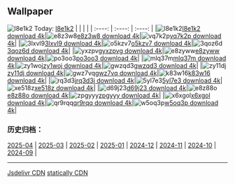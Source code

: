 ## Wallpaper
![l8e1k2](https://w.wallhaven.cc/full/l8/wallhaven-l8e1k2.jpg) Today: [l8e1k2](https://th.wallhaven.cc/small/l8/l8e1k2.jpg)
|      |      |      |
| :----: | :----: | :----: |
|![l8e1k2](https://th.wallhaven.cc/small/l8/l8e1k2.jpg)[l8e1k2 download 4k](https://wallhaven.cc/w/l8e1k2)|![e8z3w8](https://th.wallhaven.cc/small/e8/e8z3w8.jpg)[e8z3w8 download 4k](https://wallhaven.cc/w/e8z3w8)|![vq7k2p](https://th.wallhaven.cc/small/vq/vq7k2p.jpg)[vq7k2p download 4k](https://wallhaven.cc/w/vq7k2p)|
|![3lxvl9](https://th.wallhaven.cc/small/3l/3lxvl9.jpg)[3lxvl9 download 4k](https://wallhaven.cc/w/3lxvl9)|![o5kzv7](https://th.wallhaven.cc/small/o5/o5kzv7.jpg)[o5kzv7 download 4k](https://wallhaven.cc/w/o5kzv7)|![3qoz6d](https://th.wallhaven.cc/small/3q/3qoz6d.jpg)[3qoz6d download 4k](https://wallhaven.cc/w/3qoz6d)|
|![yxzpvg](https://th.wallhaven.cc/small/yx/yxzpvg.jpg)[yxzpvg download 4k](https://wallhaven.cc/w/yxzpvg)|![e8zyww](https://th.wallhaven.cc/small/e8/e8zyww.jpg)[e8zyww download 4k](https://wallhaven.cc/w/e8zyww)|![po3oo3](https://th.wallhaven.cc/small/po/po3oo3.jpg)[po3oo3 download 4k](https://wallhaven.cc/w/po3oo3)|
|![mlq37m](https://th.wallhaven.cc/small/ml/mlq37m.jpg)[mlq37m download 4k](https://wallhaven.cc/w/mlq37m)|![zy1woj](https://th.wallhaven.cc/small/zy/zy1woj.jpg)[zy1woj download 4k](https://wallhaven.cc/w/zy1woj)|![gwzqd3](https://th.wallhaven.cc/small/gw/gwzqd3.jpg)[gwzqd3 download 4k](https://wallhaven.cc/w/gwzqd3)|
|![zy11dj](https://th.wallhaven.cc/small/zy/zy11dj.jpg)[zy11dj download 4k](https://wallhaven.cc/w/zy11dj)|![gwz7vq](https://th.wallhaven.cc/small/gw/gwz7vq.jpg)[gwz7vq download 4k](https://wallhaven.cc/w/gwz7vq)|![k83w16](https://th.wallhaven.cc/small/k8/k83w16.jpg)[k83w16 download 4k](https://wallhaven.cc/w/k83w16)|
|![rq3d3j](https://th.wallhaven.cc/small/rq/rq3d3j.jpg)[rq3d3j download 4k](https://wallhaven.cc/w/rq3d3j)|![5yl7e3](https://th.wallhaven.cc/small/5y/5yl7e3.jpg)[5yl7e3 download 4k](https://wallhaven.cc/w/5yl7e3)|![xe518z](https://th.wallhaven.cc/small/xe/xe518z.jpg)[xe518z download 4k](https://wallhaven.cc/w/xe518z)|
|![d69j23](https://th.wallhaven.cc/small/d6/d69j23.jpg)[d69j23 download 4k](https://wallhaven.cc/w/d69j23)|![e8z88o](https://th.wallhaven.cc/small/e8/e8z88o.jpg)[e8z88o download 4k](https://wallhaven.cc/w/e8z88o)|![zpgyyy](https://th.wallhaven.cc/small/zp/zpgyyy.jpg)[zpgyyy download 4k](https://wallhaven.cc/w/zpgyyy)|
|![x6xgol](https://th.wallhaven.cc/small/x6/x6xgol.jpg)[x6xgol download 4k](https://wallhaven.cc/w/x6xgol)|![qr9rqq](https://th.wallhaven.cc/small/qr/qr9rqq.jpg)[qr9rqq download 4k](https://wallhaven.cc/w/qr9rqq)|![w5oq3p](https://th.wallhaven.cc/small/w5/w5oq3p.jpg)[w5oq3p download 4k](https://wallhaven.cc/w/w5oq3p)|

### 历史归档：
[2025-04](https://github.com/april-projects/april-wallpaper/tree/main/picture/2025-04/) | [2025-03](https://github.com/april-projects/april-wallpaper/tree/main/picture/2025-03/) | [2025-02](https://github.com/april-projects/april-wallpaper/tree/main/picture/2025-02/) | [2025-01](https://github.com/april-projects/april-wallpaper/tree/main/picture/2025-01/) | [2024-12](https://github.com/april-projects/april-wallpaper/tree/main/picture/2024-12/) | [2024-11](https://github.com/april-projects/april-wallpaper/tree/main/picture/2024-11/) | [2024-10](https://github.com/april-projects/april-wallpaper/tree/main/picture/2024-10/) | [2024-09](https://github.com/april-projects/april-wallpaper/tree/main/picture/2024-09/) | 

---
[Jsdelivr CDN](https://cdn.jsdelivr.net/gh/april-projects/april-wallpaper/api.json)
[statically CDN](https://cdn.statically.io/gh/april-projects/april-wallpaper/main/api.json)
